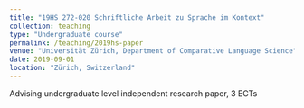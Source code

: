 ```yaml
---
title: "19HS 272-020 Schriftliche Arbeit zu Sprache im Kontext"
collection: teaching
type: "Undergraduate course"
permalink: /teaching/2019hs-paper
venue: "Universität Zürich, Department of Comparative Language Science"
date: 2019-09-01
location: "Zürich, Switzerland"
---
```


Advising undergraduate level independent research paper, 3 ECTs

